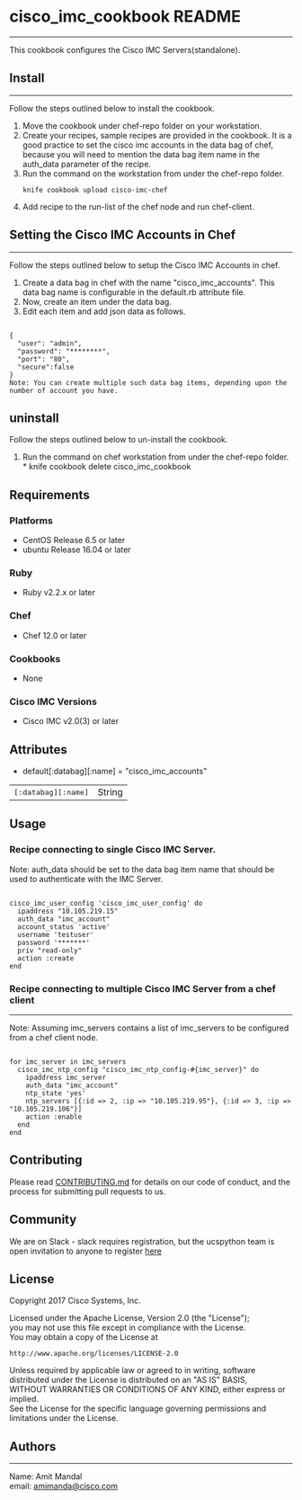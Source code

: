 # cisco_imc_cookbook README
***

This cookbook configures the Cisco IMC Servers(standalone).

## Install
***
Follow the steps outlined below to install the cookbook.
  1. Move the cookbook under chef-repo folder on your workstation.
  2. Create your recipes, sample recipes are provided in the cookbook. 
    It is a good practice to set the cisco imc accounts in the data bag of chef, 
    because you will need to mention the data bag item name in the auth_data parameter of the recipe.
  3. Run the command on the workstation from under the chef-repo folder.   
      <pre><code>knife cookbook upload cisco-imc-chef</code></pre>
  4. Add recipe to the run-list of the chef node and run chef-client.


## Setting the Cisco IMC Accounts in Chef
***
Follow the steps outlined below to setup the Cisco IMC Accounts in chef.
  1. Create a data bag in chef with the name "cisco_imc_accounts". This data bag name is configurable in the default.rb attribute file.
  2. Now, create an item under the data bag. 
  3. Edit each item and add json data as follows.   
<pre><code>
{   
  "user": "admin",   
  "password": "********",   
  "port": "80",
  "secure":false
}
Note: You can create multiple such data bag items, depending upon the number of account you have.
</code></pre>


## uninstall

Follow the steps outlined below to un-install the cookbook.
  1. Run the command on chef workstation from under the chef-repo folder.   
    * knife cookbook delete cisco_imc_cookbook   

## Requirements


### Platforms


- CentOS Release 6.5 or later
- ubuntu Release 16.04 or later

### Ruby


- Ruby v2.2.x or later

### Chef


- Chef 12.0 or later

### Cookbooks


- None

### Cisco IMC Versions


- Cisco IMC v2.0(3) or later


## Attributes


* default[:databag][:name]    =  "cisco_imc_accounts"



<table>
  <tr>
    <td><tt>[:databag][:name]</tt></td>
    <td>String</td>
  </tr>
</table>

## Usage


### Recipe connecting to single Cisco IMC Server.

Note: auth_data should be set to the data bag item name that should be used to authenticate with the IMC Server.
<pre><code>
cisco_imc_user_config 'cisco_imc_user_config' do
  ipaddress "10.105.219.15"
  auth_data "imc_account"
  account_status 'active'
  username 'testuser'
  password '*******'
  priv "read-only"
  action :create   
end
</code></pre>

### Recipe connecting to multiple Cisco IMC Server from a chef client
***
Note: Assuming imc_servers contains a list of imc_servers to be configured from a chef client node.
<pre><code>
for imc_server in imc_servers   
  cisco_imc_ntp_config "cisco_imc_ntp_config-#{imc_server}" do
    ipaddress imc_server
    auth_data "imc_account"
    ntp_state 'yes'   
    ntp_servers [{:id => 2, :ip => "10.105.219.95"}, {:id => 3, :ip => "10.105.219.106"}]   
    action :enable   
  end
end
</code></pre>   

## Contributing

Please read [CONTRIBUTING.md](CONTRIBUTING.md) for details on our code of conduct, and the process for submitting pull requests to us.

## Community

We are on Slack - slack requires registration, but the ucspython team is open invitation to anyone to register [here](https://ucspython.herokuapp.com/)

## License

Copyright 2017 Cisco Systems, Inc.

Licensed under the Apache License, Version 2.0 (the "License");   
you may not use this file except in compliance with the License.   
You may obtain a copy of the License at   

    http://www.apache.org/licenses/LICENSE-2.0   

Unless required by applicable law or agreed to in writing, software   
distributed under the License is distributed on an "AS IS" BASIS,   
WITHOUT WARRANTIES OR CONDITIONS OF ANY KIND, either express or implied.   
See the License for the specific language governing permissions and   
limitations under the License.   

## Authors
***
Name: Amit Mandal   
email: amimanda@cisco.com   
